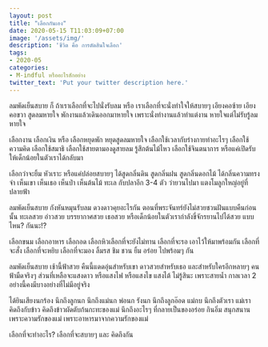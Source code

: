 ```yaml
---
layout: post
title: "เลือกกันเอง"
date: 2020-05-15 T11:03:09+07:00
image: '/assets/img/'
description: 'ชีวิต คือ การตัดสินใจเลือก'
tags:
- 2020-05
categories:
- M-indful หรืออะไรสักอย่าง
twitter_text: 'Put your twitter description here.'
---
```

ลมพัดเย็นสบาย ก็ ถ้าเราเลือกที่จะไปนั่งรับลม หรือ เราเลือกที่จะนั่งทำใจให้สบายๆ เอียงคอซ้าย เอียงคอขวา สูดลมหายใจ พักงานแล้วเดินออกมาหายใจ เพราะนั่งทำงานแล้วทำแต่งาน หายใจแต่ไม่รับรู้ลมหายใจ

เลือกงาน เลือกเงิน หรือ เลือกหยุดพัก หยุดสูดลมหายใจ เลือกใช้เวลากับร่างกายทำอะไรๆ เลือกใช้ความคิด เลือกใช้สมาธิ เลือกใช้สายตามองดูสายลม รู้สึกต้นไม้ไหว เลือกใช้จินตนาการ หรือแค่เปิดรับให้เด็กน้อยในตัวเราได้กลับมา

เลือกว่าจะยิ้ม หัวเราะ หรือแค่ปล่อยสบายๆ ได้สูดกลิ่นดิน สูดกลิ่นฝน สูดกลิ่นดอกไม้ ได้กลิ่นความทรงจำ เห็นเขา เห็นเธอ เห็นป่า เห็นต้นไม้ ทะเล กับปลาอีก 3-4 ตัว ว่ายวนไปมา แตงโมลูกใหญ่อยู่ที่ปลายฟ้า

ลมพัดเย็นสบาย กังหันหมุนรับลม ดวงดาวคุยอะไรกัน ตอนที่พระจันทร์ยังไม่สวยชวนฝันแบบคืนก่อนนั้น ทะเลสวย อ่าวสวย บรรยากาศสวย เธอสวย หรือเด็กน้อยในตัวเรากำลังขี่จักรยานไปได้สวย แบบไหน? กันนะ!?

เลือกขนม เลือกอาหาร เลือกอด เลือกหิวเลือกที่จะยังไม่ทาน เลือกที่จะรอ เอาไว้ให้มาพร้อมกัน เลือกที่จะสั่ง เลือกที่จะหยิบ เลือกที่จะมอง ลิ้มรส ชิม ชวน ยิ้ม อร่อย ไปพร้อมๆ กัน

ลมพัดเย็นสบาย เช้านี้ฟ้าสวย คืนนี้แดดอุ่นสำหรับเขา ดาวสวยสำหรับเธอ และสำหรับใครอีกหลายๆ คน ฟ้ามืดจริงๆ ส่วนที่เหลือจะแสงดาว หรือแสงไฟ หรือแสงไข แสงไต้ ไม่รู้สินะ เพราะสายน้ำ กาลเวลา 2 อย่างนี้คงมีบางอย่างที่ไม่มีอยู่จริง

ได้ยินเสียงนกร้อง นึกถึงลูกนก นึกถึงแม่นก พ่อนก รังนก นึกถึงลูกอ๊อด แม่กบ นึกถึงตัวเรา แม่เรา คิดถึงกับข้าว คิดถึงข้าวผัดตับก้นกะทะของแม่ นึกถึงอะไรๆ ที่กลายเป็นของอร่อย กินอิ่ม สนุกสนาน เพราะความรักของแม่ เพราะอาหารมาจากความรักของแม่

เลือกที่จะทำอะไร? เลือกที่จะสบายๆ และ คิดถึงกัน
